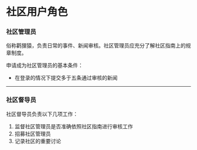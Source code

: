 # 社区用户角色

### 社区管理员

俗称鹳狸猿，负责日常的事件、新闻审核。社区管理员应充分了解社区指南上的规章制度。

申请成为社区管理员的基本条件：

* 在登录的情况下提交多于五条通过审核的新闻

---

### 社区督导员

社区督导员负责以下几项工作：

1. 监督社区管理员是否准确依照社区指南进行审核工作
2. 招募社区管理员
3. 记录社区的重要讨论



